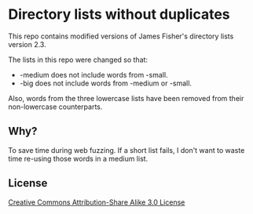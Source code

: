 # Directory lists without duplicates

This repo contains modified versions of James Fisher's directory lists version 2.3.

The lists in this repo were changed so that:

- -medium does not include words from -small.
- -big does not include words from -medium or -small.

Also, words from the three lowercase lists have been removed from their non-lowercase counterparts.

## Why?

To save time during web fuzzing. If a short list fails, I don't want to waste time re-using those words in a medium list.

## License

[Creative Commons Attribution-Share Alike 3.0 License](http://creativecommons.org/licenses/by-sa/3.0/)

